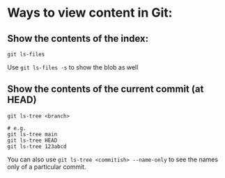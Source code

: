 # Ways to view content in Git:

## Show the contents of the index:
```
git ls-files
```

Use `git ls-files -s` to show the blob as well

## Show the contents of the current commit (at HEAD)

```
git ls-tree <branch>

# e.g.
git ls-tree main
git ls-tree HEAD
git ls-tree 123abcd
```

You can also use `git ls-tree <commitish> --name-only` to see the names only of a particular commit.
